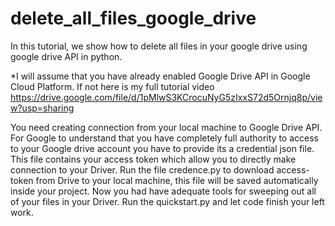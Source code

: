 # delete_all_files_google_drive

In this tutorial, we show how to delete all files in your google drive using google drive API in python.

*I will assume that you have already enabled Google Drive API in Google Cloud Platform. If not here is my full tutorial video 
https://drive.google.com/file/d/1pMlwS3KCrocuNyG5zIxxS72d5Ornjq8p/view?usp=sharing

You need creating connection from your local machine to Google Drive API. For Google to understand that you have completely full authority to access to your Google drive account you have to provide its a credential json file. This file contains your access token which allow you to directly make connection to your Driver. Run the file credence.py to download access-token from Drive to your local machine, this file will be saved automatically inside your project. Now you had have adequate tools for sweeping out all of your files in your Driver. Run the quickstart.py and let code finish your left work.
